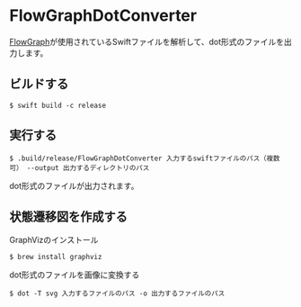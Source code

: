# FlowGraphDotConverter

[FlowGraph](https://github.com/objective-audio/SwiftFlowGraph)が使用されているSwiftファイルを解析して、dot形式のファイルを出力します。

## ビルドする

```
$ swift build -c release
```

## 実行する

```
$ .build/release/FlowGraphDotConverter 入力するswiftファイルのパス（複数可） --output 出力するディレクトリのパス
```

dot形式のファイルが出力されます。

## 状態遷移図を作成する

GraphVizのインストール

```
$ brew install graphviz
```

dot形式のファイルを画像に変換する

```
$ dot -T svg 入力するファイルのパス -o 出力するファイルのパス
```
